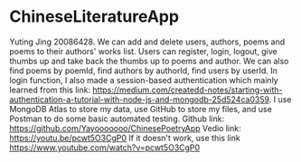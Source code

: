 # ChineseLiteratureApp
Yuting Jing 20086428. 
We can add and delete users, authors, poems and poems to their authors' works list. Users can register, login, logout, give thumbs up and take back the thumbs up to poems and author. We can also find poems by poemId, find authors by authorId, find users by userId. In login function, I also made a session-based authentication which mainly learned from this link: https://medium.com/createdd-notes/starting-with-authentication-a-tutorial-with-node-js-and-mongodb-25d524ca0359. 
I use MongoDB Atlas to store my data, use GitHub to store my files, and use Postman to do some basic automated testing.
Github link: https://github.com/Yayooooooo/ChinesePoetryApp
Vedio link: https://youtu.be/pcwt5O3CgP0 If it doesn't work, use this link https://www.youtube.com/watch?v=pcwt5O3CgP0
